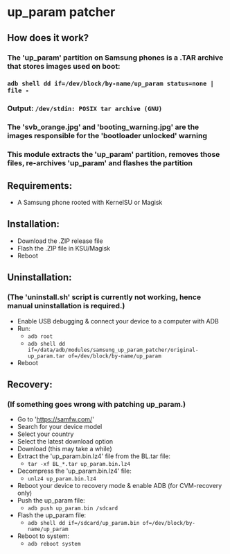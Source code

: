# up_param patcher

## How does it work?
### The 'up_param' partition on Samsung phones is a .TAR archive that stores images used on boot:
### `adb shell dd if=/dev/block/by-name/up_param status=none | file -`
### Output: `/dev/stdin: POSIX tar archive (GNU)`
###
### The 'svb_orange.jpg' and 'booting_warning.jpg' are the images responsible for the 'bootloader unlocked' warning
### This module extracts the 'up_param' partition, removes those files, re-archives 'up_param' and flashes the partition

## Requirements:
- A Samsung phone rooted with KernelSU or Magisk

## Installation:
- Download the .ZIP release file
- Flash the .ZIP file in KSU/Magisk
- Reboot

## Uninstallation:
### (The 'uninstall.sh' script is currently not working, hence manual uninstallation is required.)
- Enable USB debugging & connect your device to a computer with ADB
- Run:
  * `adb root`
  * `adb shell dd if=/data/adb/modules/samsung_up_param_patcher/original-up_param.tar of=/dev/block/by-name/up_param`
- Reboot

## Recovery:
### (If something goes wrong with patching up_param.)
- Go to 'https://samfw.com/'
- Search for your device model
- Select your country
- Select the latest download option
- Download (this may take a while)
- Extract the 'up_param.bin.lz4' file from the BL.tar file:
  * `tar -xf BL_*.tar up_param.bin.lz4`
- Decompress the 'up_param.bin.lz4' file:
  * `unlz4 up_param.bin.lz4`
- Reboot your device to recovery mode & enable ADB (for CVM-recovery only)
- Push the up_param file:
  * `adb push up_param.bin /sdcard`
- Flash the up_param file:
  * `adb shell dd if=/sdcard/up_param.bin of=/dev/block/by-name/up_param`
- Reboot to system:
  * `adb reboot system`
